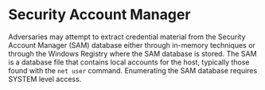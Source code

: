 # Security Account Manager

Adversaries may attempt to extract credential material from the Security Account Manager (SAM) database either through in-memory techniques or through the Windows Registry where the SAM database is stored. The SAM is a database file that contains local accounts for the host, typically those found with the `net user` command. Enumerating the SAM database requires SYSTEM level access.